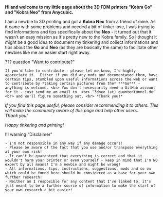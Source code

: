 <link rel=”manifest” href=”docs/manifest.webmanifest”>

**Hi and welcome to my little page about the 3D FDM printers "Kobra Go" and "Kobra Neo" from Anycubic.**   
  
I am a newbie to 3D printing and got a **Kobra Neo** from a friend of mine. As it came with some problems and needed a bit of tinker love, I was trying to find informations and tips specifically about the **Neo** - it turned out that it wasn't an easy mission as it's pretty new to the Kobra family. So I thought it might be a good idea to document my tinkering and collect informations and tips about the **Go** and **Neo** (as they are basically the same) to facilitate other newbies like me an easier start right away.   
  
??? question "Want to contribute?"  

    If you'd like to contribute - please let me know, I'd highly appreciate it.  Either if you did any mods and documentated them, have certain tips, stumbled upon useful informations across the web or want to contribute by *taking certain pictures from the* ***Go*** - anything is welcome. <br> You don't necessarily need a GitHub account for it - just send me an email to  <br> `3dneo (at) quantentunnel.de` <br> and we'll figure something out. <br> *Thank you!* 
  
*If you find this page useful, please consider recommending it to others. This will make the community aware of this page and help other users.*  
*Thank you!*  
  
*Happy tinkering and printing!*   
  
!!! warning "Disclaimer"

    - I'm not responsible in any way if any damage occurs! 
    - Please be aware of the fact that you use and/or transpose everything at your own risk! 
    - It can't be guaranteed that everything is correct and that it wouldn't harm your printer or even yourself - keep in mind that I'm NO expert by all means! I'm a newbie and might be wrong! 
    - All informations, tips, instructions, suggestions, mods and so on which could be found here should be considered as a base for your own further research! 
    - Neither am I resposible for any content that I've linked to, it's just meant to be a further source of information to make the start of your own research a bit easier! 

